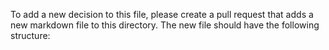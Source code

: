 To add a new decision to this file, please create a pull request that adds a new markdown file to this directory. The new file should have the following structure:
